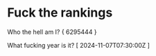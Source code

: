 # Fuck the rankings

Who the hell am I?
{ 6295444 }

What fucking year is it?
[ 2024-11-07T07:30:00Z ]
